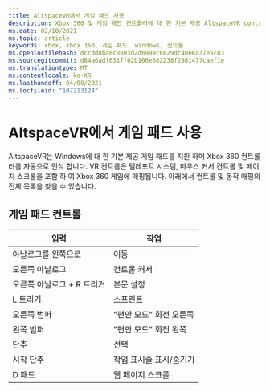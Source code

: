 ```yaml
---
title: AltspaceVR에서 게임 패드 사용
description: Xbox 360 및 게임 패드 컨트롤러에 대 한 기본 제공 AltspaceVR controller 매핑에 대해 알아봅니다.
ms.date: 02/10/2021
ms.topic: article
keywords: xbox, xbox 360, 게임 패드, windows, 컨트롤
ms.openlocfilehash: dccdd8ba8c8603d2d6999c6829dc40e6a37e5c83
ms.sourcegitcommit: d84a6adf631ff02b106e682238f2861477caef1e
ms.translationtype: MT
ms.contentlocale: ko-KR
ms.lasthandoff: 04/08/2021
ms.locfileid: "107213124"
---
```

# <a name="using-a-gamepad-in-altspacevr"></a>AltspaceVR에서 게임 패드 사용

AltspaceVR는 Windows에 대 한 기본 제공 게임 패드를 지원 하며 Xbox 360 컨트롤러를 자동으로 인식 합니다. VR 컨트롤은 텔레포트 시스템, 마우스 커서 컨트롤 및 페이지 스크롤을 포함 하 여 Xbox 360 게임에 매핑됩니다. 아래에서 컨트롤 및 동작 매핑의 전체 목록을 찾을 수 있습니다.

## <a name="gamepad-controls"></a>게임 패드 컨트롤

| 입력 | 작업 |
|---|---|
| 아날로그를 왼쪽으로 | 이동 |
| 오른쪽 아날로그 | 컨트롤 커서 |
| 오른쪽 아날로그 + R 트리거 | 본문 설정 |
| L 트리거 | 스프린트 |
| 오른쪽 범퍼 | "편안 모드" 회전 오른쪽 |
| 왼쪽 범퍼 | "편안 모드" 회전 왼쪽 |
| 단추 | 선택 |
| 시작 단추 | 작업 표시줄 표시/숨기기 |
| D 패드 | 웹 페이지 스크롤 |